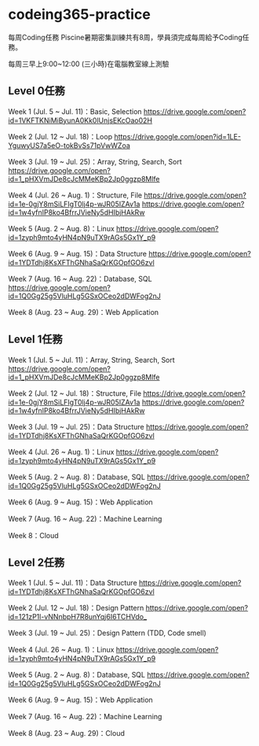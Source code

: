 # codeing365-practice
每周Coding任務
Piscine暑期密集訓練共有8周，學員須完成每周給予Coding任務。

每周三早上9:00~12:00 (三小時)在電腦教室線上測驗

## Level 0任務
Week 1 (Jul.  5 ~ Jul. 11)：Basic, Selection
https://drive.google.com/open?id=1VKFTKNiMiByunA0Kk0lUnjsEKcOao02H​

Week 2 (Jul. 12 ~ Jul. 18)：Loop
https://drive.google.com/open?id=1LE-YguwyUS7a5eO-tokBvSs71pVwWZoa​

Week 3 (Jul. 19 ~ Jul. 25)：Array, String, Search, Sort
https://drive.google.com/open?id=1_pHXVmJDe8cJcMMeKBp2Jp0ggzp8Mlfe​

Week 4 (Jul. 26 ~ Aug. 1)：Structure, File
https://drive.google.com/open?id=1e-0gjY8mSiLFIgT0lj4p-wJR05IZAv1a
https://drive.google.com/open?id=1w4yfnIP8ko4BfrrJVieNy5dHIbjHAkRw​

Week 5 (Aug. 2 ~ Aug. 8)：Linux
https://drive.google.com/open?id=1zyph9mto4yHN4pN9uTX9rAGs5Gx1Y_p9​

Week 6 (Aug. 9 ~ Aug. 15)：Data Structure
https://drive.google.com/open?id=1YDTdhj8KsXFThGNhaSaQrKGOpfGO6zvl​

Week 7 (Aug. 16 ~ Aug. 22)：Database, SQL
https://drive.google.com/open?id=1Q0Gg25g5VluHLg5GSxOCeo2dDWFog2nJ​

Week 8 (Aug. 23 ~ Aug. 29)：Web Application

## Level 1任務
Week 1 (Jul.  5 ~ Jul. 11)：Array, String, Search, Sort
https://drive.google.com/open?id=1_pHXVmJDe8cJcMMeKBp2Jp0ggzp8Mlfe​

Week 2 (Jul. 12 ~ Jul. 18)：Structure, File
https://drive.google.com/open?id=1e-0gjY8mSiLFIgT0lj4p-wJR05IZAv1a
https://drive.google.com/open?id=1w4yfnIP8ko4BfrrJVieNy5dHIbjHAkRw​

Week 3 (Jul. 19 ~ Jul. 25)：Data Structure
https://drive.google.com/open?id=1YDTdhj8KsXFThGNhaSaQrKGOpfGO6zvl​

Week 4 (Jul. 26 ~ Aug. 1)：Linux
https://drive.google.com/open?id=1zyph9mto4yHN4pN9uTX9rAGs5Gx1Y_p9​

Week 5 (Aug. 2 ~ Aug. 8)：Database, SQL
https://drive.google.com/open?id=1Q0Gg25g5VluHLg5GSxOCeo2dDWFog2nJ​

Week 6 (Aug. 9 ~ Aug. 15)：Web Application

Week 7 (Aug. 16 ~ Aug. 22)：Machine Learning

Week 8：Cloud

## Level 2任務
Week 1 (Jul.  5 ~ Jul. 11)：Data Structure
https://drive.google.com/open?id=1YDTdhj8KsXFThGNhaSaQrKGOpfGO6zvl​

Week 2 (Jul. 12 ~ Jul. 18)：Design Pattern
https://drive.google.com/open?id=121zP1l-vNNnbpH7R8unYqj6I6TCHVdo_​

Week 3 (Jul. 19 ~ Jul. 25)：Design Pattern (TDD, Code smell)

Week 4 (Jul. 26 ~ Aug. 1)：Linux
https://drive.google.com/open?id=1zyph9mto4yHN4pN9uTX9rAGs5Gx1Y_p9​

Week 5 (Aug. 2 ~ Aug. 8)：Database, SQL
https://drive.google.com/open?id=1Q0Gg25g5VluHLg5GSxOCeo2dDWFog2nJ​

Week 6 (Aug. 9 ~ Aug. 15)：Web Application

Week 7 (Aug. 16 ~ Aug. 22)：Machine Learning

Week 8 (Aug. 23 ~ Aug. 29)：Cloud
